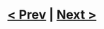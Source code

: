 
# [< Prev](https://github.com/Kevun1/hillsHacksWorkshop/blob/master/pages/variables.md) | [Next >](https://github.com/Kevun1/hillsHacksWorkshop/blob/master/pages/variables.md)
